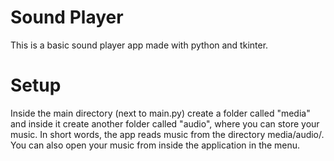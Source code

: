 # Sound Player
This is a basic sound player app made with python and tkinter.
# Setup
Inside the main directory (next to main.py) create a folder called "media" and inside it create another folder called
"audio", where you can store your music. In short words, the app reads music from the directory media/audio/.
You can also open your music from inside the application in the menu.